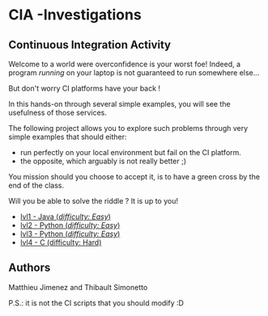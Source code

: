 # CIA -Investigations
## Continuous Integration Activity

Welcome to a world were overconfidence is your worst foe!
Indeed, a program *running* on your laptop is not guaranteed to run somewhere else...

 But don't worry CI platforms have your back !

In this hands-on through several simple examples, you will see the usefulness of those services.

The following project allows you to explore such problems through very simple examples that should either:
* run perfectly on your local environment but fail on the CI platform.
* the opposite, which arguably is not really better ;)

You mission should you choose to accept it, is to have a green cross by the end of the class.

Will you be able to solve the riddle ? It is up to you!

* [lvl1 - Java (*difficulty: Easy*)](lvl1/README.md)
* [lvl2 - Python (*difficulty: Easy*)](lvl2/README.md)
* [lvl3 - Python (*difficulty: Easy*)](lvl3/README.md)
* [lvl4 - C (difficulty: Hard)](lvl4/README.md)

## Authors

Matthieu Jimenez and Thibault Simonetto

P.S.: it is not the CI scripts that you should modify :D

